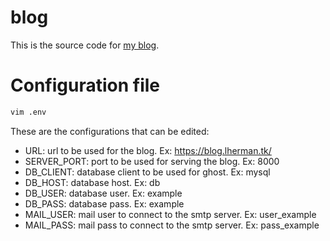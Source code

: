 # blog

This is the source code for [my blog](https://blog.lherman.tk).


# Configuration file

```sh 
vim .env
```

These are the configurations that can be edited:
   - URL: url to be used for the blog. Ex: https://blog.lherman.tk/
   - SERVER_PORT: port to be used for serving the blog. Ex: 8000
   - DB_CLIENT: database client to be used for ghost. Ex: mysql
   - DB_HOST: database host. Ex: db
   - DB_USER: database user. Ex: example
   - DB_PASS: database pass. Ex: example
   - MAIL_USER: mail user to connect to the smtp server. Ex: user_example
   - MAIL_PASS: mail pass to connect to the smtp server. Ex: pass_example
